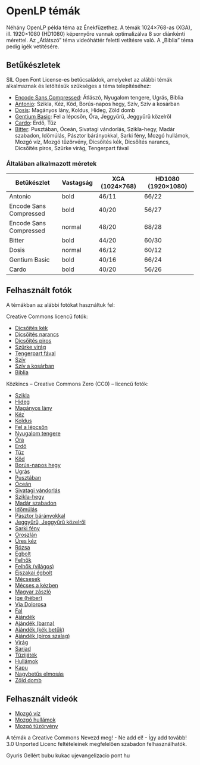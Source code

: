# OpenLP témák

Néhány OpenLP példa téma az Énekfüzethez. A témák 1024×768-as (XGA), ill. 1920×1080 (HD1080) képernyőre
vannak optimalizálva 8 sor diánkénti mérettel. Az „Átlátszó” téma videóháttér feletti vetítésre való.
A „Biblia” téma pedig igék vetítésére.

## Betűkészletek

SIL Open Font License-es betűcsaládok, amelyeket az alábbi témák alkalmaznak és letöltésük
szükséges a téma telepítéséhez:

- [Encode Sans Compressed](https://www.fontsquirrel.com/fonts/encode-sans): Átlászó, Nyugalom tengere, Ugrás, Biblia
- [Antonio](http:s//www.fontsquirrel.com/fonts/antonio): Szikla, Kéz, Köd, Borús-napos hegy, Szív, Szív a kosárban
- [Dosis](https://www.fontsquirrel.com/fonts/dosis): Magányos lány, Koldus, Hideg, Zöld domb
- [Gentium Basic](https://www.fontsquirrel.com/fonts/Gentium-Basic): Fel a lépcsőn, Óra, Jeggyűrű, Jeggyűrű közelről
- [Cardo](https://www.fontsquirrel.com/fonts/Cardo): Erdő, Tűz
- [Bitter](https://www.fontsquirrel.com/fonts/bitter): Pusztában, Óceán, Sivatagi vándorlás, Szikla-hegy, Madár szabadon,
Időmúlás, Pásztor bárányokkal, Sarki fény, Mozgó hullámok, Mozgó víz, Mozgó tűzörvény, Dicsőítés kék, Dicsőítés narancs,
Dicsőítés piros, Szürke virág, Tengerpart fával

### Általában alkalmazott méretek

| Betűkészlet            | Vastagság | XGA (1024×768) | HD1080 (1920×1080) |
|------------------------|-----------|----------------|--------------------|
| Antonio                | bold      | 46/11          | 66/22              |
| Encode Sans Compressed | bold      | 40/20          | 56/27              |
| Encode Sans Compressed | normal    | 48/20          | 68/28              |
| Bitter                 | bold      | 44/20          | 60/30              |
| Dosis                  | normal    | 46/12          | 60/12              |
| Gentium Basic          | bold      | 40/16          | 66/24              |
| Cardo                  | bold      | 40/20          | 56/26              |

## Felhasznált fotók

A témákban az alábbi fotókat használtuk fel:

Creative Commons licencű fotók:

- [Dicsőítés kék](https://www.flickr.com/photos/adamrozanas/6951839511)
- [Dicsőítés narancs](https://www.flickr.com/photos/adamrozanas/6805747396)
- [Dicsőítés piros](https://www.flickr.com/photos/adamrozanas/6952725709)
- [Szürke virág](https://www.flickr.com/photos/chadbrooks/2119859385)
- [Tengerpart fával](https://www.flickr.com/photos/freefoto/7589947666)
- [Szív](https://www.flickr.com/photos/shellysblogger/4742831061)
- [Szív a kosárban](https://www.flickr.com/photos/marionzetta/5906153472)
- [Biblia](https://www.flickr.com/photos/sukisuki/3293817448)

Közkincs – Creative Commons Zero (CC0) – licencű fotók:

- [Szikla](https://www.pexels.com/photo/2440)
- [Hideg](https://www.pexels.com/photo/2385)
- [Magányos lány](https://www.pexels.com/photo/2369)
- [Kéz](https://www.pexels.com/photo/2296)
- [Koldus](https://www.pexels.com/photo/2128)
- [Fel a lépcsőn](https://www.pexels.com/photo/2031)
- [Nyugalom tengere](https://www.pexels.com/photo/2004)
- [Óra](https://www.pexels.com/photo/1778)
- [Erdő](https://www.pexels.com/photo/1767)
- [Tűz](https://www.pexels.com/photo/1749)
- [Köd](https://www.pexels.com/photo/1406)
- [Borús-napos hegy](https://unsplash.com/photos/c54ZhWDLEDo)
- [Ugrás](https://www.pexels.com/photo/6496)
- [Pusztában](https://unsplash.com/photos/3f4sQIums6k)
- [Óceán](https://www.pexels.com/photo/7321)
- [Sivatagi vándorlás](https://www.freepik.com/free-photo/tourists-climbing-up-sand-dunes-desert-with-blue-sky_10477458.htm)
- [Szikla-hegy](https://www.pexels.com/photo/6778)
- [Madár szabadon](https://www.pexels.com/photo/4708)
- [Időmúlás](https://unsplash.com/photos/55xd_uiUYEE)
- [Pásztor bárányokkal](https://unsplash.com/photos/vD3L-rN_qNw)
- [Jeggyűrű, Jeggyűrű közelről](https://www.pexels.com/photo/6165)
- [Sarki fény](https://unsplash.com/photos/ZSMgNjYrHRM)
- [Oroszlán](https://pixabay.com/photos/lion-king-face-head-lion-face-588144)
- [Üres kéz](https://www.pexels.com/photo/255527)
- [Rózsa](https://www.pexels.com/photo/1324995)
- [Égbolt](https://www.pexels.com/photo/1431822)
- [Felhők](https://www.pexels.com/photo/531972)
- [Felhők (világos)](https://www.pexels.com/photo/19670)
- [Éjszakai égbolt](https://www.pexels.com/photo/29435)
- [Mécsesek](https://www.pexels.com/photo/289756)
- [Mécses a kézben](https://www.pexels.com/photo/783200)
- [Magyar zászló](https://pixabay.com/images/id-2414351)
- [Ige (héber)](https://pixabay.com/images/id-1679750)
- [Via Dolorosa](https://pixabay.com/images/id-706563)
- [Fal](https://www.pexels.com/photo/220182)
- [Ajándék](https://www.pexels.com/photo/1303081)
- [Ajándék (barna)](https://pixabay.com/images/id-1835447)
- [Ajándék (kék betűk)](https://pixabay.com/images/id-1420830)
- [Ajándék (piros szalag)](https://pixabay.com/images/id-2527432)
- [Virág](https://www.pexels.com/photo/36764)
- [Sarjad](https://www.pexels.com/photo/401213)
- [Tűzijáték](https://www.pexels.com/photo/3867)
- [Hullámok](https://www.pexels.com/photo/189349)
- [Kapu](https://pixabay.com/images/id-4019633)
- [Nagybetűs elmosás](https://www.pexels.com/photo/220067)
- [Zöld domb](https://pixabay.com/images/id-421569/)

## Felhasznált videók

- [Mozgó víz](https://www.pexels.com/hu-hu/video/tenger-viz-kek-ocean-7513671)
- [Mozgó hullámok](https://www.pexels.com/hu-hu/video/tenger-napnyugta-viz-kek-7385122)
- [Mozgó tűzörvény](https://www.pexels.com/hu-hu/video/piros-textura-absztrakt-tuzifa-2715412)

A témák a  Creative Commons Nevezd meg! - Ne add el! - Így add tovább! 3.0 Unported Licenc feltételeinek
megfelelően szabadon felhasználhatók.

Gyuris Gellért bubu kukac ujevangelizacio pont hu
